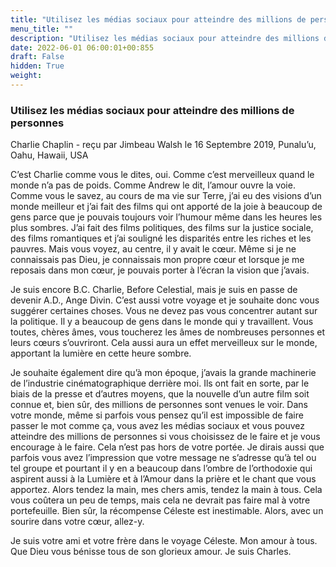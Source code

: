 ```yaml
---
title: "Utilisez les médias sociaux pour atteindre des millions de personnes"
menu_title: ""
description: "Utilisez les médias sociaux pour atteindre des millions de personnes"
date: 2022-06-01 06:00:01+00:855
draft: False
hidden: True
weight:
---
```

### Utilisez les médias sociaux pour atteindre des millions de personnes

Charlie Chaplin - reçu par Jimbeau Walsh le 16 Septembre 2019, Punalu’u, Oahu, Hawaii, USA

C’est Charlie comme vous le dites, oui. Comme c’est merveilleux quand le monde n’a pas de poids. Comme Andrew le dit, l’amour ouvre la voie. Comme vous le savez, au cours de ma vie sur Terre, j’ai eu des visions d’un monde meilleur et j’ai fait des films qui ont apporté de la joie à beaucoup de gens parce que je pouvais toujours voir l’humour même dans les heures les plus sombres. J’ai fait des films politiques, des films sur la justice sociale, des films romantiques et j’ai souligné les disparités entre les riches et les pauvres. Mais vous voyez, au centre, il y avait le cœur. Même si je ne connaissais pas Dieu, je connaissais mon propre cœur et lorsque je me reposais dans mon cœur, je pouvais porter à l’écran la vision que j’avais.

Je suis encore B.C. Charlie, Before Celestial, mais je suis en passe de devenir A.D., Ange Divin. C’est aussi votre voyage et je souhaite donc vous suggérer certaines choses. Vous ne devez pas vous concentrer autant sur la politique. Il y a beaucoup de gens dans le monde qui y travaillent. Vous toutes, chères âmes, vous toucherez les âmes de nombreuses personnes et leurs cœurs s’ouvriront. Cela aussi aura un effet merveilleux sur le monde, apportant la lumière en cette heure sombre.

Je souhaite également dire qu’à mon époque, j’avais la grande machinerie de l’industrie cinématographique derrière moi. Ils ont fait en sorte, par le biais de la presse et d’autres moyens, que la nouvelle d’un autre film soit connue et, bien sûr, des millions de personnes sont venues le voir. Dans votre monde, même si parfois vous pensez qu’il est impossible de faire passer le mot comme ça, vous avez les médias sociaux et vous pouvez atteindre des millions de personnes si vous choisissez de le faire et je vous encourage à le faire. Cela n’est pas hors de votre portée. Je dirais aussi que parfois vous avez l’impression que votre message ne s’adresse qu’à tel ou tel groupe et pourtant il y en a beaucoup dans l’ombre de l’orthodoxie qui aspirent aussi à la Lumière et à l’Amour dans la prière et le chant que vous apportez. Alors tendez la main, mes chers amis, tendez la main à tous. Cela vous coûtera un peu de temps, mais cela ne devrait pas faire mal à votre portefeuille. Bien sûr, la récompense Céleste est inestimable. Alors, avec un sourire dans votre cœur, allez-y.

Je suis votre ami et votre frère dans le voyage Céleste. Mon amour à tous. Que Dieu vous bénisse tous de son glorieux amour. Je suis Charles.




